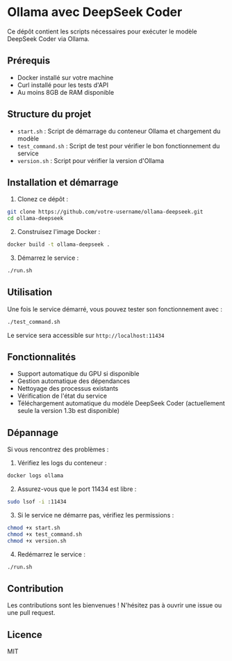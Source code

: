 # Ollama avec DeepSeek Coder

Ce dépôt contient les scripts nécessaires pour exécuter le modèle DeepSeek Coder via Ollama.

## Prérequis

- Docker installé sur votre machine
- Curl installé pour les tests d'API
- Au moins 8GB de RAM disponible

## Structure du projet

- `start.sh` : Script de démarrage du conteneur Ollama et chargement du modèle
- `test_command.sh` : Script de test pour vérifier le bon fonctionnement du service
- `version.sh` : Script pour vérifier la version d'Ollama

## Installation et démarrage

1. Clonez ce dépôt :

```bash
git clone https://github.com/votre-username/ollama-deepseek.git
cd ollama-deepseek
```

2. Construisez l'image Docker :

```bash
docker build -t ollama-deepseek .
```

3. Démarrez le service :

```bash
./run.sh
```

## Utilisation

Une fois le service démarré, vous pouvez tester son fonctionnement avec :

```bash
./test_command.sh
```


Le service sera accessible sur `http://localhost:11434`

## Fonctionnalités

- Support automatique du GPU si disponible
- Gestion automatique des dépendances
- Nettoyage des processus existants
- Vérification de l'état du service
- Téléchargement automatique du modèle DeepSeek Coder (actuellement seule la version 1.3b est disponible)

## Dépannage

Si vous rencontrez des problèmes :

1. Vérifiez les logs du conteneur :

```bash
docker logs ollama
```


2. Assurez-vous que le port 11434 est libre :

```bash
sudo lsof -i :11434
```

3. Si le service ne démarre pas, vérifiez les permissions :

```bash
chmod +x start.sh
chmod +x test_command.sh
chmod +x version.sh
```


4. Redémarrez le service :

```bash
./run.sh
```


## Contribution

Les contributions sont les bienvenues ! N'hésitez pas à ouvrir une issue ou une pull request.

## Licence

MIT